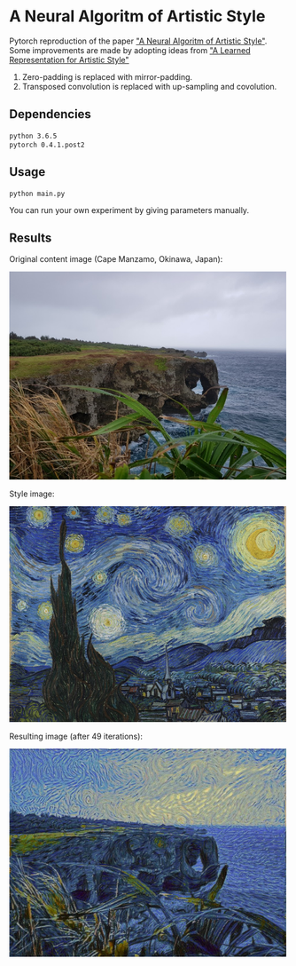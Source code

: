 # A Neural Algoritm of Artistic Style
Pytorch reproduction of the paper ["A Neural Algoritm of Artistic Style"](https://arxiv.org/pdf/1508.06576.pdf "Paper Link"). Some improvements are made by adopting ideas from ["A Learned Representation for Artistic Style"](https://arxiv.org/pdf/1610.07629.pdf)
1. Zero-padding is replaced with mirror-padding. 
2. Transposed convolution is replaced with up-sampling and covolution. 

## Dependencies
```
python 3.6.5
pytorch 0.4.1.post2
```

## Usage
```
python main.py
```
You can run your own experiment by giving parameters manually. 

## Results
Original content image (Cape Manzamo, Okinawa, Japan): 

<img src="https://github.com/minkyu-choi04/A_Neural_Algorithm_of_Artistic_Style/blob/master/content.jpg" alt="Original Content Image" width="500"/>



Style image:

<img src="https://github.com/minkyu-choi04/A_Neural_Algorithm_of_Artistic_Style/blob/master/style.jpg" alt="Style Image" width="500"/>



Resulting image (after 49 iterations):

<img src="https://github.com/minkyu-choi04/A_Neural_Algorithm_of_Artistic_Style/blob/master/sample_output/outout49.jpg" alt="Resulting Image" width="500"/>







